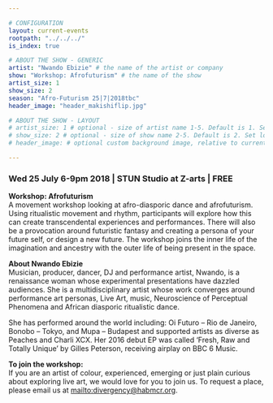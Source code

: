 ```yaml
---

# CONFIGURATION
layout: current-events
rootpath: "../../../"
is_index: true

# ABOUT THE SHOW - GENERIC
artist: "Nwando Ebizie" # the name of the artist or company
show: "Workshop: Afrofuturism" # the name of the show
artist_size: 1
show_size: 2
season: "Afro-Futurism 25|7|2018tbc"
header_image: "header_makishiflip.jpg"

# ABOUT THE SHOW - LAYOUT
# artist_size: 1 # optional - size of artist name 1-5. Default is 1. Set longer names to lower values
# show_size: 2 # optional - size of show name 2-5. Default is 2. Set longer names to lower values
# header_image: # optional custom background image, relative to current page

---
```

### Wed 25 July 6-9pm 2018  | STUN Studio at Z-arts | FREE     
           
**Workshop: Afrofuturism**    
A movement workshop looking at afro-diasporic dance and afrofuturism. Using ritualistic movement and rhythm, participants will explore how this can create transcendental experiences and performances. There will also be a provocation around futuristic fantasy and creating a persona of your future self, or design a new future. The workshop joins the inner life of the imagination and ancestry with the outer life of being present in the space.          
          
**About Nwando Ebizie**         
Musician, producer, dancer, DJ and performance artist, Nwando, is a renaissance woman whose experimental presentations have dazzled audiences. She is a multidisciplinary artist whose work converges around performance art personas, Live Art, music, Neuroscience of Perceptual Phenomena and African diasporic ritualistic dance.     

She has performed around the world including: Oi Futuro – Rio de Janeiro, Bonobo – Tokyo, and Mupa – Budapest and supported artists as diverse as Peaches and Charli XCX. Her 2016 debut EP was called ‘Fresh, Raw and Totally Unique’ by Gilles Peterson, receiving airplay on BBC 6 Music.     

**To join the workshop:**       
If you are an artist of colour, experienced, emerging or just plain curious about exploring live art, we would love for you to join us. To request a place, please email us at <mailto:divergency@habmcr.org>.          

